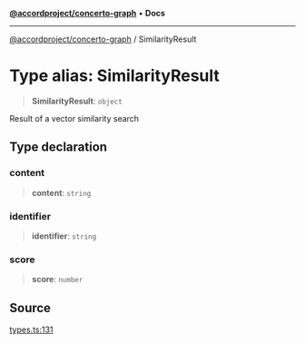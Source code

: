 [**@accordproject/concerto-graph**](../README.md) • **Docs**

***

[@accordproject/concerto-graph](../README.md) / SimilarityResult

# Type alias: SimilarityResult

> **SimilarityResult**: `object`

Result of a vector similarity search

## Type declaration

### content

> **content**: `string`

### identifier

> **identifier**: `string`

### score

> **score**: `number`

## Source

[types.ts:131](https://github.com/accordproject/lab-concerto-graph/blob/bb2157507ab9fc0933aed80f61ecfe646c993a37/src/types.ts#L131)
